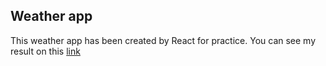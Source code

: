 ## Weather app
This weather app has been created by React for practice. You can see my result on this [link](https://mellifluous-rugelach-485efb.netlify.app/)
